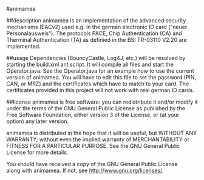 #animamea

##description
animamea is an implementation of the advanced security mechanisms (EACv2) used e.g. in the german electronic ID card ("neuer Personalausweis"). The protocols PACE, Chip Authentication (CA) and Therminal Authentication (TA) as definied in the BSI TR-03110 V2.20 are implemented.

##usage
Dependencies (BouncyCastle, Log4J, etc.) will be resolved by starting the build.xml ant script. It will compile all files and start the Operator.java. See the Operator.java for an example how to use the current version of animamea. You will have to edit this file to set the password (PIN, CAN, or MRZ) and the certificates which have to match to your card. The certificates provided in this project will not work with real german ID cards.

##license
animamea is free software: you can redistribute it and/or modify
it under the terms of the GNU General Public License as published by
the Free Software Foundation, either version 3 of the License, or
(at your option) any later version.

animamea is distributed in the hope that it will be useful,
but WITHOUT ANY WARRANTY; without even the implied warranty of
MERCHANTABILITY or FITNESS FOR A PARTICULAR PURPOSE.  See the
GNU General Public License for more details.

You should have received a copy of the GNU General Public License   
along with animamea.  If not, see <http://www.gnu.org/licenses/>.


